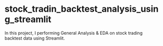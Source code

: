 # stock_tradin_backtest_analysis_using_streamlit
In this project, I performing General Analysis &amp; EDA on stock trading backtest data using Streamlit.
